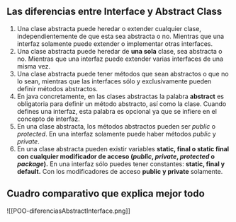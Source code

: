 
## Las diferencias entre Interface y Abstract Class
1.  Una clase abstracta puede heredar o extender cualquier clase, independientemente de que esta sea abstracta o no. Mientras que una interfaz solamente puede extender o implementar otras interfaces.
2.  Una clase abstracta puede heredar de **una sola** clase, sea abstracta o no. Mientras que una interfaz puede extender varias interfaces de una misma vez.
3.  Una clase abstracta puede tener métodos que sean abstractos o que no lo sean, mientras que las interfaces sólo y exclusivamente pueden definir métodos abstractos.
4.  En java concretamente, en las clases abstractas la palabra **abstract** es obligatoria para definir un método abstracto, así como la clase. Cuando defines una interfaz, esta palabra es opcional ya que se infiere en el concepto de interfaz.
5.  En una clase abstracta, los métodos abstractos pueden ser _public_ o _protected_. En una interfaz solamente puede haber métodos _public_ y _private_.
6.  En una clase abstracta pueden existir variables **static, final o static final con cualquier modificador de acceso (_public_, _private_, _protected_ o _package_).** En una interfaz sólo puedes tener constantes: **static, final y default.** Con los modificadores de acceso **public y private** solamente.

## Cuadro comparativo que explica mejor todo

<span class="centerImg">![[POO-diferenciasAbstractInterface.png]]</span>